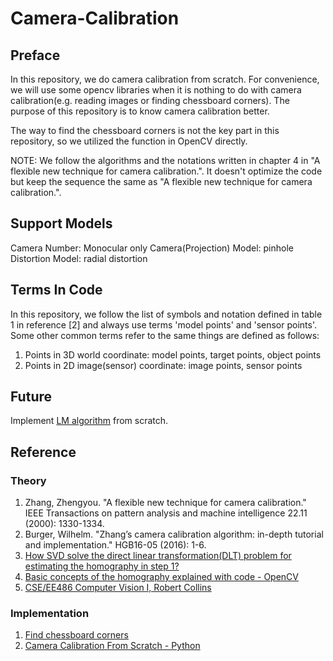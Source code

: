 # Camera-Calibration
## Preface
In this repository, we do camera calibration from scratch. For convenience, 
we will use some opencv libraries when it is nothing to do with camera calibration(e.g. reading images or finding 
chessboard corners). The purpose of this repository is to know camera calibration better.  

The way to find the chessboard corners is not the key part in this repository, so we utilized the function in OpenCV directly.

NOTE: We follow the algorithms and the notations written in chapter 4 in "A flexible new technique for camera calibration.".
It doesn't optimize the code but keep the sequence the same as "A flexible new technique for camera calibration.".

## Support Models
Camera Number: Monocular only
Camera(Projection) Model: pinhole
Distortion Model: radial distortion

## Terms In Code
In this repository, we follow the list of symbols and notation defined in table 1 in reference [2] and 
always use terms 'model points' and 'sensor points'.  
Some other common terms refer to the same things are defined as follows: 
1. Points in 3D world coordinate: model points, target points, object points
2. Points in 2D image(sensor) coordinate: image points, sensor points

## Future
Implement [LM algorithm]() from scratch.

## Reference
### Theory
1. Zhang, Zhengyou. "A flexible new technique for camera calibration." IEEE Transactions on pattern analysis and machine intelligence 22.11 (2000): 1330-1334.
2. Burger, Wilhelm. "Zhang’s camera calibration algorithm: in-depth tutorial and implementation." HGB16-05 (2016): 1-6.
3. [How SVD solve the direct linear transformation(DLT) problem for estimating the homography in step 1?](https://math.stackexchange.com/questions/772039/how-does-the-svd-solve-the-least-squares-problem/2173715#2173715)
4. [Basic concepts of the homography explained with code - OpenCV](https://docs.opencv.org/4.x/d9/dab/tutorial_homography.html#lecture_16)
5. [CSE/EE486 Computer Vision I, Robert Collins](https://www.cse.psu.edu/~rtc12/CSE486/)

### Implementation
1. [Find chessboard corners](https://docs.opencv.org/4.x/dc/dbb/tutorial_py_calibration.html)
2. [Camera Calibration From Scratch - Python](https://github.com/goldbema/CameraCalibration)